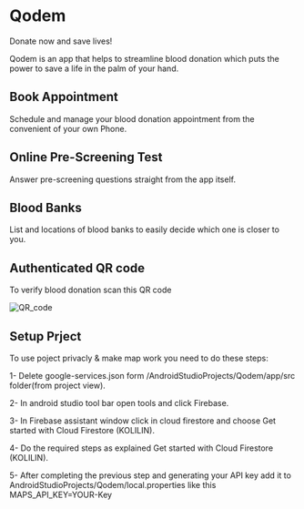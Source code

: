 Qodem
=================

Donate now and save lives!

Qodem is an app that helps to streamline blood donation which puts the power to save a life in the palm of your hand.

Book Appointment
------------
Schedule and manage your blood donation appointment from the convenient of your own Phone.

Online Pre-Screening Test
------------
Answer pre-screening questions straight from the app itself.

Blood Banks
------------
List and locations of blood banks to easily decide which one is closer to you.

Authenticated QR code
------------

To verify blood donation scan this QR code

![QR_code](https://ams02pap001files.storage.live.com/y4mkv4EExcts8Yk5PWc_w8wdjXXzGj2JeOiHuNporlrIOeyK7nqaN5175II1tXEErf_vtG9XMQ8NYB2knsfUNzquDk6BkkBk5KwU1c2n8O3P0m0NvZBOsVEp4iNrHSwdGA7YznYxAK8-JU6fxipuSKnpdGtVfatUP1yNX0HVxdr_dyHcNFH9xvRs1QOAMXx3MtJ?width=200&height=200&cropmode=none)

Setup Prject
------------
To use poject privacly & make map work you need to do these steps:

1- Delete google-services.json form /AndroidStudioProjects/Qodem/app/src folder(from project view).

2- In android studio tool bar open tools and click Firebase.

3- In Firebase assistant window click in cloud firestore and choose Get started with Cloud Firestore (KOLILIN).

4- Do the required steps as explained Get started with Cloud Firestore (KOLILIN).

5- After completing the previous step and generating your API key add it to AndroidStudioProjects/Qodem/local.properties like this MAPS_API_KEY=YOUR-Key
